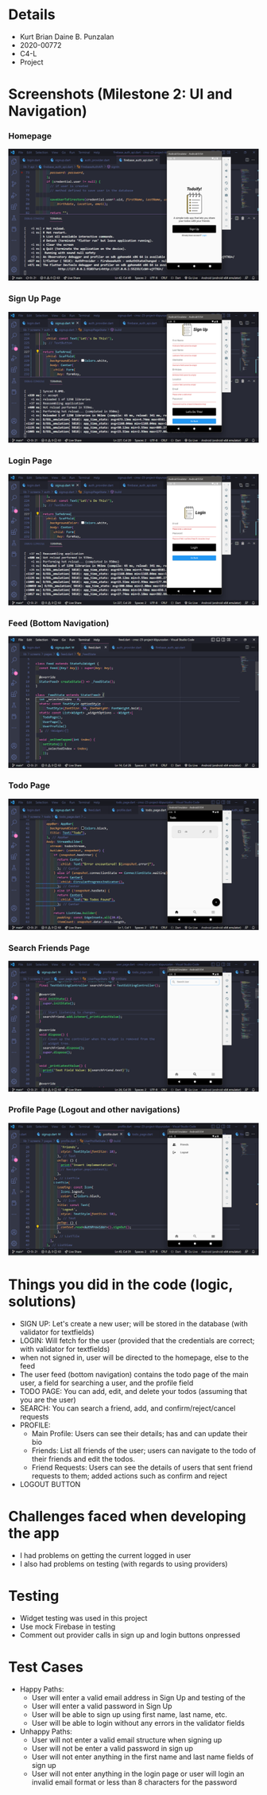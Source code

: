 # Details
- Kurt Brian Daine B. Punzalan
- 2020-00772
- C4-L
- Project

# Screenshots (Milestone 2: UI and Navigation)
### Homepage
![](assets/screenshots/01.png)

### Sign Up Page
![](assets/screenshots/02.png)

### Login Page
![](assets/screenshots/03.png)

### Feed (Bottom Navigation)
![](assets/screenshots/04.png)

### Todo Page
![](assets/screenshots/05.png)

### Search Friends Page
![](assets/screenshots/06.png)

### Profile Page (Logout and other navigations)
![](assets/screenshots/07.png)

# Things you did in the code (logic, solutions)
- SIGN UP: Let's create a new user; will be stored in the database (with validator for textfields)
- LOGIN: Will fetch for the user (provided that the credentials are correct; with validator for textfields) 
- when not signed in, user will be directed to the homepage, else to the feed
- The user feed (bottom navigation) contains the todo page of the main user, a field for searching a user, and the profile field
- TODO PAGE: You can add, edit, and delete your todos (assuming that you are the user)
- SEARCH: You can search a friend, add, and confirm/reject/cancel requests
- PROFILE:
  * Main Profile: Users can see their details; has and can update their bio
  * Friends: List all friends of the user; users can navigate to the todo of their friends and edit the todos.
  * Friend Requests: Users can see the details of users that sent friend requests to them; added actions such as confirm and reject
- LOGOUT BUTTON

# Challenges faced when developing the app
- I had problems on getting the current logged in user
- I also had problems on testing (with regards to using providers)

# Testing
- Widget testing was used in this project
- Use mock Firebase in testing
- Comment out provider calls in sign up and login buttons onpressed 

# Test Cases
* Happy Paths:
  * User will enter a valid email address in Sign Up and testing of the 
  * User will enter a valid password in Sign Up
  * User will be able to sign up using first name, last name, etc.
  * User will be able to login without any errors in the validator fields
* Unhappy Paths:
  * User will not enter a valid email structure when signing up
  * User will not be enter a valid password in sign up
  * User will not enter anything in the first name and last name fields of sign up
  * User will not enter anything in the login page or user will login an invalid email format or less than 8 characters for the password